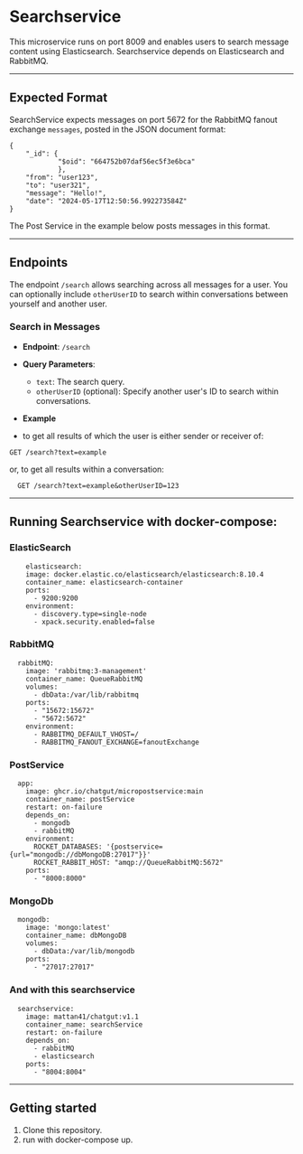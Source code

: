 # Searchservice 
This microservice runs on port 8009 and enables users to search message content using Elasticsearch. Searchservice depends on Elasticsearch and RabbitMQ.
___
## Expected Format
SearchService expects messages on port 5672 for the RabbitMQ fanout exchange `messages`, posted in the JSON document format:
```
{
    "_id": {
            "$oid": "664752b07daf56ec5f3e6bca"
            },
    "from": "user123",
    "to": "user321",
    "message": "Hello!",
    "date": "2024-05-17T12:50:56.992273584Z"
}
```
The Post Service in the example below posts messages in this format.

___
## Endpoints
The endpoint `/search` allows searching across all messages for a user. 
You can optionally include `otherUserID` to search within conversations between yourself and another user.

### Search in Messages

  - **Endpoint**: `/search`
  
  - **Query Parameters**:
    - `text`: The search query.
    - `otherUserID` (optional): Specify another user's ID to search within conversations.
  - **Example**
  - to get all results of which the user is either sender or receiver of:

  ```
  GET /search?text=example
  ```
  or, to get all results within a conversation:
  ```
    GET /search?text=example&otherUserID=123
  ```
___
## Running Searchservice with docker-compose: 
### ElasticSearch
```  
    elasticsearch:
    image: docker.elastic.co/elasticsearch/elasticsearch:8.10.4
    container_name: elasticsearch-container
    ports:
      - 9200:9200
    environment:
      - discovery.type=single-node
      - xpack.security.enabled=false
```
      
### RabbitMQ
```
  rabbitMQ:
    image: 'rabbitmq:3-management'
    container_name: QueueRabbitMQ
    volumes:
      - dbData:/var/lib/rabbitmq
    ports:
      - "15672:15672"
      - "5672:5672"
    environment:
      - RABBITMQ_DEFAULT_VHOST=/
      - RABBITMQ_FANOUT_EXCHANGE=fanoutExchange
```

### PostService
```
  app:
    image: ghcr.io/chatgut/micropostservice:main
    container_name: postService
    restart: on-failure
    depends_on:
      - mongodb
      - rabbitMQ
    environment:
      ROCKET_DATABASES: '{postservice={url="mongodb://dbMongoDB:27017"}}'
      ROCKET_RABBIT_HOST: "amqp://QueueRabbitMQ:5672"
    ports:
      - "8000:8000"
```
### MongoDb
```
  mongodb:
    image: 'mongo:latest'
    container_name: dbMongoDB
    volumes:
      - dbData:/var/lib/mongodb
    ports:
      - "27017:27017"
```

### And with this searchservice
```
  searchservice:
    image: mattan41/chatgut:v1.1
    container_name: searchService
    restart: on-failure
    depends_on:
      - rabbitMQ
      - elasticsearch
    ports:
      - "8004:8004"
```
___

## Getting started
1. Clone this repository.
2. run with docker-compose up.